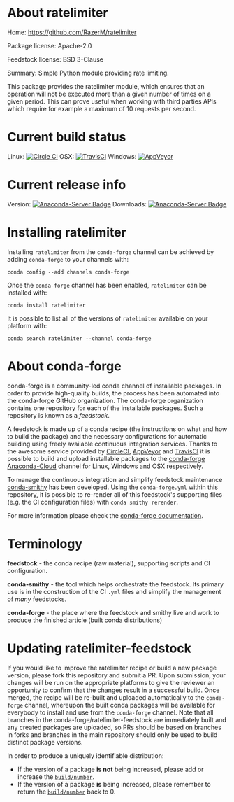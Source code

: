 About ratelimiter
=================

Home: https://github.com/RazerM/ratelimiter

Package license: Apache-2.0

Feedstock license: BSD 3-Clause

Summary: Simple Python module providing rate limiting.

This package provides the ratelimiter module, which ensures that an operation
will not be executed more than a given number of times on a given period.
This can prove useful when working with third parties APIs which require
for example a maximum of 10 requests per second.


Current build status
====================

Linux: [![Circle CI](https://circleci.com/gh/conda-forge/ratelimiter-feedstock.svg?style=shield)](https://circleci.com/gh/conda-forge/ratelimiter-feedstock)
OSX: [![TravisCI](https://travis-ci.org/conda-forge/ratelimiter-feedstock.svg?branch=master)](https://travis-ci.org/conda-forge/ratelimiter-feedstock)
Windows: [![AppVeyor](https://ci.appveyor.com/api/projects/status/github/conda-forge/ratelimiter-feedstock?svg=True)](https://ci.appveyor.com/project/conda-forge/ratelimiter-feedstock/branch/master)

Current release info
====================
Version: [![Anaconda-Server Badge](https://anaconda.org/conda-forge/ratelimiter/badges/version.svg)](https://anaconda.org/conda-forge/ratelimiter)
Downloads: [![Anaconda-Server Badge](https://anaconda.org/conda-forge/ratelimiter/badges/downloads.svg)](https://anaconda.org/conda-forge/ratelimiter)

Installing ratelimiter
======================

Installing `ratelimiter` from the `conda-forge` channel can be achieved by adding `conda-forge` to your channels with:

```
conda config --add channels conda-forge
```

Once the `conda-forge` channel has been enabled, `ratelimiter` can be installed with:

```
conda install ratelimiter
```

It is possible to list all of the versions of `ratelimiter` available on your platform with:

```
conda search ratelimiter --channel conda-forge
```


About conda-forge
=================

conda-forge is a community-led conda channel of installable packages.
In order to provide high-quality builds, the process has been automated into the
conda-forge GitHub organization. The conda-forge organization contains one repository
for each of the installable packages. Such a repository is known as a *feedstock*.

A feedstock is made up of a conda recipe (the instructions on what and how to build
the package) and the necessary configurations for automatic building using freely
available continuous integration services. Thanks to the awesome service provided by
[CircleCI](https://circleci.com/), [AppVeyor](http://www.appveyor.com/)
and [TravisCI](https://travis-ci.org/) it is possible to build and upload installable
packages to the [conda-forge](https://anaconda.org/conda-forge)
[Anaconda-Cloud](http://docs.anaconda.org/) channel for Linux, Windows and OSX respectively.

To manage the continuous integration and simplify feedstock maintenance
[conda-smithy](http://github.com/conda-forge/conda-smithy) has been developed.
Using the ``conda-forge.yml`` within this repository, it is possible to re-render all of
this feedstock's supporting files (e.g. the CI configuration files) with ``conda smithy rerender``.

For more information please check the [conda-forge documentation](https://conda-forge.org/docs/).

Terminology
===========

**feedstock** - the conda recipe (raw material), supporting scripts and CI configuration.

**conda-smithy** - the tool which helps orchestrate the feedstock.
                   Its primary use is in the construction of the CI ``.yml`` files
                   and simplify the management of *many* feedstocks.

**conda-forge** - the place where the feedstock and smithy live and work to
                  produce the finished article (built conda distributions)


Updating ratelimiter-feedstock
==============================

If you would like to improve the ratelimiter recipe or build a new
package version, please fork this repository and submit a PR. Upon submission,
your changes will be run on the appropriate platforms to give the reviewer an
opportunity to confirm that the changes result in a successful build. Once
merged, the recipe will be re-built and uploaded automatically to the
`conda-forge` channel, whereupon the built conda packages will be available for
everybody to install and use from the `conda-forge` channel.
Note that all branches in the conda-forge/ratelimiter-feedstock are
immediately built and any created packages are uploaded, so PRs should be based
on branches in forks and branches in the main repository should only be used to
build distinct package versions.

In order to produce a uniquely identifiable distribution:
 * If the version of a package **is not** being increased, please add or increase
   the [``build/number``](http://conda.pydata.org/docs/building/meta-yaml.html#build-number-and-string).
 * If the version of a package **is** being increased, please remember to return
   the [``build/number``](http://conda.pydata.org/docs/building/meta-yaml.html#build-number-and-string)
   back to 0.